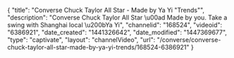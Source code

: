 {
    "title": "Converse Chuck Taylor All Star - Made by Ya Yi \"Trends\"",
    "description": "Converse Chuck Taylor All Star \u00ad Made by you. Take a swing with Shanghai local \u200bYa Yi",
    "channelid": "168524",
    "videoid": "6386921",
    "date_created": "1441326642",
    "date_modified": "1447369677",
    "type": "captivate",
    "layout": "channelVideo",
    "url": "\/converse\/converse-chuck-taylor-all-star-made-by-ya-yi-trends\/168524-6386921"
}